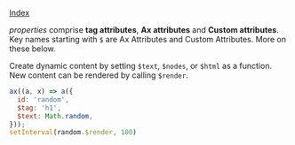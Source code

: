 <!--NAVIGATION-->
<a class="app-navigation" href="/docs/index.md">Index</a>

<!--MARKDOWN-->





_properties_ comprise **tag attributes**, **Ax attributes** and **Custom attributes**. Key names starting with `$` are Ax Attributes and Custom Attributes. More on these below.





Create dynamic content by setting `$text`, `$nodes`, or `$html` as a function. New content can be rendered by calling `$render`.

<!--PLAYGROUND-->
~~~javascript
ax((a, x) => a({
  id: 'random',
  $tag: 'h1',
  $text: Math.random,
}));
setInterval(random.$render, 100)
~~~
<!--MARKDOWN-->
